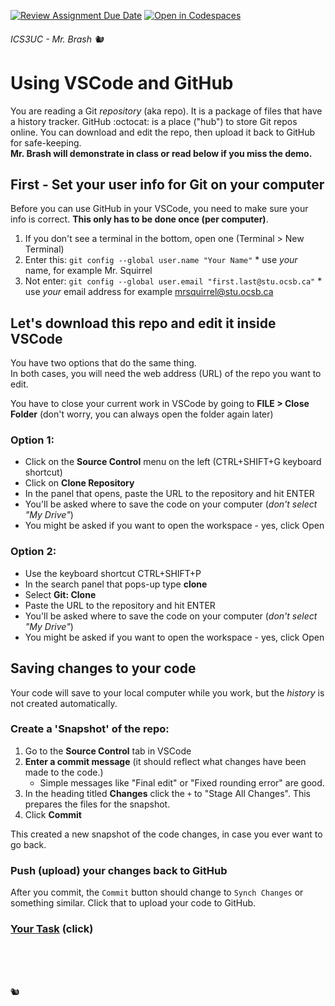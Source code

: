 [![Review Assignment Due Date](https://classroom.github.com/assets/deadline-readme-button-22041afd0340ce965d47ae6ef1cefeee28c7c493a6346c4f15d667ab976d596c.svg)](https://classroom.github.com/a/IyBZz2MB)
[![Open in Codespaces](https://classroom.github.com/assets/launch-codespace-2972f46106e565e64193e422d61a12cf1da4916b45550586e14ef0a7c637dd04.svg)](https://classroom.github.com/open-in-codespaces?assignment_repo_id=15905328)
###### ICS3UC - Mr. Brash 🐿️

# Using VSCode and GitHub

You are reading a Git _repository_ (aka repo). It is a package of files that have a history tracker. GitHub :octocat: is a place ("hub") to store Git repos online. You can download and edit the repo, then upload it back to GitHub for safe-keeping.<br>**Mr. Brash will demonstrate in class or read below if you miss the demo.**

## First - Set your user info for Git on your computer

Before you can use GitHub in your VSCode, you need to make sure your info is correct. **This only has to be done once (per computer)**.
1. If you don't see a terminal in the bottom, open one (Terminal > New Terminal)
2. Enter this: `git config --global user.name "Your Name"`   * use _your_ name, for example Mr. Squirrel
3. Not enter: `git config --global user.email "first.last@stu.ocsb.ca"`  * use _your_ email address for example mrsquirrel@stu.ocsb.ca

## Let's download this repo and edit it inside VSCode

You have two options that do the same thing.<br>
In both cases, you will need the web address (URL) of the repo you want to edit.

You have to close your current work in VSCode by going to **FILE > Close Folder** (don't worry, you can always open the folder again later)

### Option 1:
- Click on the **Source Control** menu on the left (CTRL+SHIFT+G keyboard shortcut)
- Click on **Clone Repository**
- In the panel that opens, paste the URL to the repository and hit ENTER
- You'll be asked where to save the code on your computer (_don't select "My Drive"_)
- You might be asked if you want to open the workspace - yes, click Open

### Option 2:
- Use the keyboard shortcut CTRL+SHIFT+P
- In the search panel that pops-up type **clone**
- Select **Git: Clone**
- Paste the URL to the repository and hit ENTER
- You'll be asked where to save the code on your computer (_don't select "My Drive"_)
- You might be asked if you want to open the workspace - yes, click Open

## Saving changes to your code

Your code will save to your local computer while you work, but the _history_ is not created automatically.

### Create a 'Snapshot' of the repo:

1. Go to the **Source Control** tab in VSCode
2. **Enter a commit message**  (it should reflect what changes have been made to the code.)
   - Simple messages like "Final edit" or "Fixed rounding error" are good.
3. In the heading titled **Changes** click the `+` to "Stage All Changes". This prepares the files for the snapshot.
4. Click **Commit**

This created a new snapshot of the code changes, in case you ever want to go back.

### Push (upload) your changes back to GitHub
After you commit, the `Commit` button should change to `Synch Changes` or something similar. Click that to upload your code to GitHub.

### [Your Task](./YOUR_TASK.md)  (click)

<br><br><br>

🐿️
